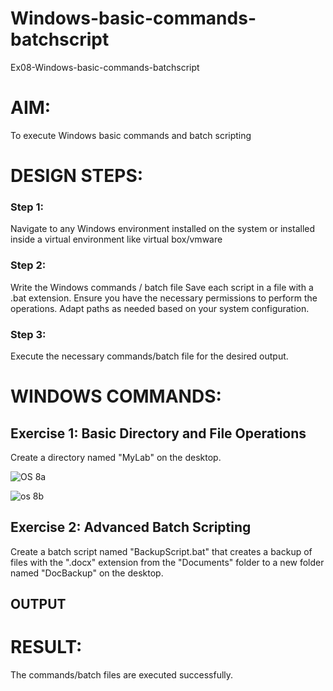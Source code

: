# Windows-basic-commands-batchscript
Ex08-Windows-basic-commands-batchscript

# AIM:
To execute Windows basic commands and batch scripting

# DESIGN STEPS:

### Step 1:

Navigate to any Windows environment installed on the system or installed inside a virtual environment like virtual box/vmware 

### Step 2:

Write the Windows commands / batch file
Save each script in a file with a .bat extension.
Ensure you have the necessary permissions to perform the operations.
Adapt paths as needed based on your system configuration.
### Step 3:

Execute the necessary commands/batch file for the desired output. 




# WINDOWS COMMANDS:
## Exercise 1: Basic Directory and File Operations
Create a directory named "MyLab" on the desktop.

![OS 8a](https://github.com/VPOOJAASREE/Windows-basic-commands-batchscript/assets/155145525/f7dce0e7-741a-4e05-b3da-af5f82acf908)

![os 8b](https://github.com/VPOOJAASREE/Windows-basic-commands-batchscript/assets/155145525/fe321d99-ebb8-4534-a4d6-0900058e95db)


## Exercise 2: Advanced Batch Scripting
Create a batch script named "BackupScript.bat" that creates a backup of files with the ".docx" extension from the "Documents" folder to a new folder named "DocBackup" on the desktop.







## OUTPUT





# RESULT:
The commands/batch files are executed successfully.

